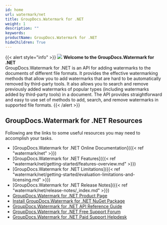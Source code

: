 ```yaml
---
id: home
url: watermark/net
title: GroupDocs.Watermark for .NET
weight: 1
description: ""
keywords: 
productName: GroupDocs.Watermark for .NET
hideChildren: True
---
```

{{< alert style="info" >}}
![](watermark/net/images/home.png) **Welcome to the GroupDocs.Watermark for .NET**  
GroupDocs.Watermark for .NET is an API for adding watermarks to the documents of different file formats. It provides the effective watermarking methods that allow you to add watermarks that are hard to be automatically removed by third-party tools. It also allows you to search and remove previously added watermarks of popular types (including watermarks added by third-party tools) in a document. The API provides straightforward and easy to use set of methods to add, search, and remove watermarks in supported file formats. 
{{< /alert >}}

## GroupDocs.Watermark for .NET Resources
Following are the links to some useful resources you may need to accomplish your tasks.
*   [GroupDocs.Watermark for .NET Online Documentation]({{< ref "watermark/net" >}})
*   [GroupDocs.Watermark for .NET Features]({{< ref "watermark/net/getting-started/features-overview.md" >}})
*   [GroupDocs.Watermark for .NET Limitations]({{< ref "watermark/net/getting-started/evaluation-limitations-and-licensing.md" >}})
*   [GroupDocs.Watermark for .NET Release Notes]({{< ref "watermark/net/release-notes/_index.md" >}})
*   [GroupDocs.Watermark for .NET Product Page](https://products.groupdocs.com/watermark/net)
*   [Install GroupDocs.Watermark for .NET NuGet Package](https://www.nuget.org/packages/GroupDocs.Watermark/)
*   [GroupDocs.Watermark for .NET API Reference Guide](https://apireference.groupdocs.com/net/watermark)
*   [GroupDocs.Watermark for .NET Free Support Forum](https://forum.groupdocs.com/c/watermark)
*   [GroupDocs.Watermark for .NET Paid Support Helpdesk](https://helpdesk.groupdocs.com/)
